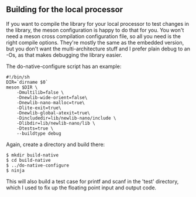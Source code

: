## Building for the local processor

If you want to compile the library for your local processor to test
changes in the library, the meson configuration is happy to do that
for you. You won't need a meson cross compilation configuration file,
so all you need is the right compile options. They're mostly the same
as the embedded version, but you don't want the multi-architecture
stuff and I prefer plain debug to an -Os, as that makes debugging the
library easier.

The do-native-configure script has an example:

    #!/bin/sh
    DIR=`dirname $0`
    meson $DIR \
	    -Dmultilib=false \
	    -Dnewlib-wide-orient=false\
	    -Dnewlib-nano-malloc=true\
	    -Dlite-exit=true\
	    -Dnewlib-global-atexit=true\
	    -Dincludedir=lib/newlib-nano/include \
	    -Dlibdir=lib/newlib-nano/lib \
	    -Dtests=true \
	    --buildtype debug

Again, create a directory and build there:

    $ mkdir build-native
    $ cd build-native
    $ ../do-native-configure
    $ ninja

This will also build a test case for printf and scanf in the
'test' directory, which I used to fix up the floating point input and
output code.

